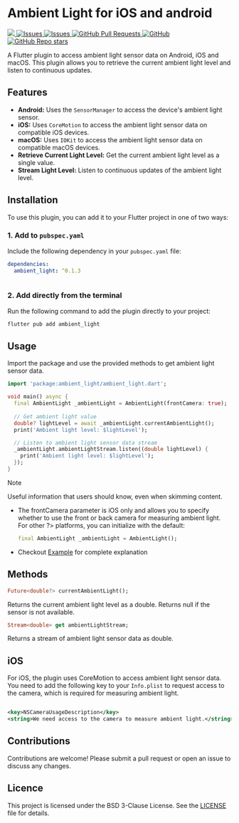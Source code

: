 # Ambient Light for iOS and android

<a href="https://pub.dev/packages/ambient_light">
   <img src="https://img.shields.io/pub/v/ambient_light?label=pub.dev&labelColor=333940&logo=dart">
</a>
<a href="https://github.com/ali-you/ambient-light-plugin/issues">
   <img alt="Issues" src="https://img.shields.io/github/issues/ali-you/ambient-light-plugin?color=0088ff" />
</a>
<a href="https://github.com/ali-you/ambient-light-plugin/issues?q=is%3Aclosed">
   <img alt="Issues" src="https://img.shields.io/github/issues-closed/ali-you/ambient-light-plugin?color=0088ff" />
</a>
<!-- <a href="https://github.com/ali-you/ambient-light-plugin/pulls">
   <img alt="GitHub pull requests" src="https://img.shields.io/github/issues-pr/ali-you/ambient-light-plugin?color=0088ff" />
</a> -->
<a href="https://github.com/ali-you/ambient-light-plugin/pulls">
   <img alt="GitHub Pull Requests" src="https://badgen.net/github/prs/ali-you/ambient-light-plugin" />
</a>
<a href="https://github.com/ali-you/ambient-light-plugin/blob/main/LICENSE" rel="ugc">
   <img src="https://img.shields.io/github/license/ali-you/ambient-light-plugin?color=#007A88&amp;labelColor=333940;" alt="GitHub">
</a>
<a href="https://github.com/ali-you/ambient-light-plugin">
   <img alt="GitHub Repo stars" src="https://img.shields.io/github/stars/ali-you/ambient-light-plugin">
</a>

A Flutter plugin to access ambient light sensor data on Android, iOS and macOS. This plugin allows
you to retrieve the current ambient light level and listen to continuous updates.

## Features

- **Android:** Uses the `SensorManager` to access the device's ambient light sensor.
- **iOS:** Uses `CoreMotion` to access the ambient light sensor data on compatible iOS devices.
- **macOS:** Uses `IOKit` to access the ambient light sensor data on compatible macOS devices.
- **Retrieve Current Light Level:** Get the current ambient light level as a single value.
- **Stream Light Level:** Listen to continuous updates of the ambient light level.

## Installation

To use this plugin, you can add it to your Flutter project in one of two ways:

### 1. Add to `pubspec.yaml`
Include the following dependency in your `pubspec.yaml` file:

```yaml
dependencies:
  ambient_light: ^0.1.3
  
```

### 2. Add directly from the terminal
Run the following command to add the plugin directly to your project:

```bash
flutter pub add ambient_light
```

## Usage

Import the package and use the provided methods to get ambient light sensor data.

```dart
import 'package:ambient_light/ambient_light.dart';

void main() async {
  final AmbientLight _ambientLight = AmbientLight(frontCamera: true);
  
  // Get ambient light value
  double? lightLevel = await _ambientLight.currentAmbientLight();
  print('Ambient light level: $lightLevel');

  // Listen to ambient light sensor data stream
  _ambientLight.ambientLightStream.listen((double lightLevel) {
    print('Ambient light level: $lightLevel');
  });
}
```

> [!NOTE]
> Useful information that users should know, even when skimming content.
> - The frontCamera parameter is iOS only and allows you to specify whether to use the front or back camera for measuring ambient light. For other ?> platforms, you can initialize with the default:
>     ```dart
>     final AmbientLight _ambientLight = AmbientLight();
>     ```
> - Checkout [Example](https://pub.dev/packages/ambient_light/example) for complete explanation

## Methods

```dart
Future<double?> currentAmbientLight();
```

Returns the current ambient light level as a double. Returns null if the sensor is not available.

```dart
Stream<double> get ambientLightStream;
```

Returns a stream of ambient light sensor data as double.

## iOS

For iOS, the plugin uses CoreMotion to access ambient light sensor data. You need to add the
following key to your `Info.plist` to request access to the camera, which is required for measuring
ambient light.

```xml

<key>NSCameraUsageDescription</key>
<string>We need access to the camera to measure ambient light.</string>

```

## Contributions

Contributions are welcome! Please submit a pull request or open an issue to discuss any changes.

## Licence

This project is licensed under the BSD 3-Clause License. See
the [LICENSE](https://github.com/ali-you/ambient-light-plugin?tab=BSD-3-Clause-1-ov-file)  file for
details.
